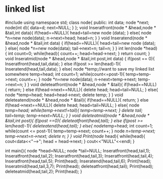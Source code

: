 # linked list

#include<iostream>
using namespace std;
class node{
public:
int data;
node *next;
node(int d){
data=d;
next=NULL;
}
};
void Inseratfront(node * &head,node * &tail,int data){
if(head==NULL){
    head=tail=new node (data);
}
else{
    node *n=new node(data);
    n->next=head;
    head=n;
}
}
void Inseratend(node * &head,node * &tail,int data)
{
if(head==NULL){
    head=tail=new node (data);
}
else{
    node *n=new node(data);
    tail->next=n;
    tail=n;
}
}
int len(node *head){
int count=0;
while(head){
    count++;
    head=head->next;
}
return count;
}
void Inseratmid(node * &head,node * &tail,int post,int data)
{
if(post == 0){
    Inseratfront(head,tail,data);
}
else if(post >= len(head)-1){
    Inseratend(head,tail,data);
}
else{
    node *temp;//want to save my linked list somewhere
    temp=head;
    int count=1;
    while(count<=post-1){
        temp=temp->next;
        count++;
    }
    node *n=new node(data);
    n->next=temp->next;
    temp->next=n;
}
}
void deleteatfront(node * &head,node * &tail){
if(head==NULL){
    return;
}
else if(head->next==NULL){
    delete head;
    head=tail=NULL;
}
else{
    node *temp=head;
    head=head->next;
    delete temp;
}
}
void deleteatend(node * &head,node * &tail){
if(head==NULL){
    return;
}
else if(head->next==NULL){
    delete head;
    head=tail=NULL;
}
else{
    node *temp=head;
    while(temp->next!=tail){
        temp=temp->next;
    }
    delete tail;
    tail=temp;
    temp->next=NULL;
}
}
void deleteatmid(node * &head,node * &tail,int post){
if(post ==0){
    deleteatfront(head,tail);
}
else if(post >= len(head)-1){
    deleteatend(head,tail);
}
else{
    node*temp=head;
    int count=1;
    while(count <= post-1){
        temp=temp->next;
        count++;
    }
    node *n=temp->next;
    temp->next=n->next;
    delete n;
}
}
void Print(node* head){
	while(head){
		cout<<head->data<<"-->";
		head = head->next;
	}
	cout<<"NULL"<<endl;
}

int main(){
node *head=NULL;
node *tail=NULL;
Inseratfront(head,tail,1);
Inseratfront(head,tail,2);
Inseratfront(head,tail,3);
Inseratfront(head,tail,4);
Inseratfront(head,tail,5);
Print(head);
Inseratend(head,tail,6);
Print(head);
Inseratmid(head,tail,3,7);
Print(head);
deleteatfront(head,tail);
Print(head);
deleteatmid(head,tail,2);
Print(head);
}

